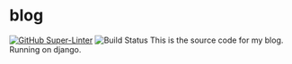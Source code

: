 # blog

[![GitHub Super-Linter](https://github.com/l3gacyb3ta/blog/workflows/Lint%20Code%20Base/badge.svg)](https://github.com/marketplace/actions/super-linter)  ![Build Status](https://github.com/l3gacyb3ta/blog/workflows/python-app/badge.svg)
This is the source code for my blog.  
Running on django.  
